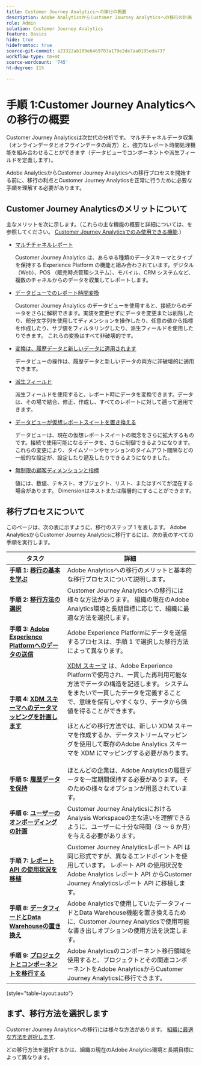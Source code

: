 ```yaml
---
title: Customer Journey Analyticsへの移行の概要
description: Adobe AnalyticsからCustomer Journey Analyticsへの移行の計画
role: Admin
solution: Customer Journey Analytics
feature: Basics
hide: true
hidefromtoc: true
source-git-commit: a23322ab189e6469783a179e2de7aa0195eda737
workflow-type: tm+mt
source-wordcount: '745'
ht-degree: 11%

---
```


# 手順 1:Customer Journey Analyticsへの移行の概要

Customer Journey Analyticsは次世代の分析です。 マルチチャネルデータ収集（オンラインデータとオフラインデータの両方）と、強力なレポート時間処理機能を組み合わせることができます（データビューでコンポーネントや派生フィールドを定義します）。

Adobe AnalyticsからCustomer Journey Analyticsへの移行プロセスを開始する前に、移行の利点とCustomer Journey Analyticsを正常に行うために必要な手順を理解する必要があります。

## Customer Journey Analyticsのメリットについて

主なメリットを次に示します。（これらの主な機能の概要と詳細については、を参照してください。 [Customer Journey Analyticsでのみ使用できる機能](/help/getting-started/aa-vs-cja/cja-aa.md#adobe-customer-journey-analytics-features-not-available-in-adobe-analytics).）

* [マルチチャネルレポート](/help/getting-started/aa-to-cja-user.md#changes-to-data-architecture)

  Customer Journey Analytics は、あらゆる種類のデータスキーマとタイプを保持する Experience Platform の機能と組み合わされています。デジタル（Web）、POS （販売時点管理システム）、モバイル、CRM システムなど、複数のチャネルからのデータを収集してレポートします。

* [データビューでのレポート時間変換](/help/getting-started/aa-vs-cja/vrs-dataview-sandbox-adc.md#customer-journey-analytics-data-views)

  Customer Journey Analytics のデータビューを使用すると、接続からのデータをさらに解釈できます。実装を変更せずにデータを変更または削除したり、部分文字列を使用してディメンションを操作したり、任意の値から指標を作成したり、サブ値をフィルタリングしたり、派生フィールドを使用したりできます。 これらの変換はすべて非破壊的です。

* [変換は、履歴データと新しいデータに適用されます](/help/getting-started/aa-vs-cja/vrs-dataview-sandbox-adc.md)

  データビューの操作は、履歴データと新しいデータの両方に非破壊的に適用できます。

* [派生フィールド](/help/data-views/derived-fields/derived-fields.md)

  派生フィールドを使用すると、レポート時にデータを変換できます。データは、その場で結合、修正、作成し、すべてのレポートに対して遡って適用できます。

* [データビューが仮想レポートスイートを置き換える](/help/getting-started/aa-to-cja-user.md#changes-to-the-concept-of-virtual-report-suites)

  データビューは、現在の仮想レポートスイートの概念をさらに拡大するものです。接続で使用可能になるデータを、さらに制御できるようになります。 これらの変更により、タイムゾーンやセッションのタイムアウト間隔などの一般的な設定が、設定したり遡及したりできるようになりました。

* [無制限の顧客ディメンションと指標](/help/getting-started/aa-to-cja-user.md#changes-to-the-concept-of-evars-and-props)

  値には、数値、テキスト、オブジェクト、リスト、またはすべてが混在する場合があります。 Dimensionはネストまたは階層的にすることができます。

## 移行プロセスについて

<!-- Include a graphic of the end-to-end process, as well as links to each step of the process -->
このページは、次の表に示すように、移行のステップ 1 を表します。 Adobe AnalyticsからCustomer Journey Analyticsに移行するには、次の表のすべての手順を実行します。

| タスク | 詳細 |
|---------|----------|
| **手順 1: [移行の基本を学ぶ](/help/getting-started/cja-migration/cja-migration-getstarted.md)** | Adobe Analyticsへの移行のメリットと基本的な移行プロセスについて説明します。 |
| **手順 2: [移行方法の選択](/help/getting-started/cja-migration/cja-migration-method.md)** | Customer Journey Analyticsへの移行には様々な方法があります。 組織の現在のAdobe Analytics環境と長期目標に応じて、組織に最適な方法を選択します。 |
| **手順 3: [Adobe Experience Platformへのデータの送信](/help/getting-started/cja-migration/cja-migration-send-to-platform.md)** | Adobe Experience Platformにデータを送信するプロセスは、手順 1 で選択した移行方法によって異なります。 |
| **手順 4: [XDM スキーマへのデータマッピングを計画します](/help/getting-started/cja-migration/cja-migration-xdm.md)** | [XDM スキーマ](https://experienceleague.adobe.com/en/docs/experience-platform/xdm/home#xdm-schemas) は、Adobe Experience Platformで使用され、一貫した再利用可能な方法でデータの構造を記述します。 システムをまたいで一貫したデータを定義することで、意味を保有しやすくなり、データから価値を得ることができます。<p>ほとんどの移行方法では、新しい XDM スキーマを作成するか、データストリームマッピングを使用して既存のAdobe Analytics スキーマを XDM にマッピングする必要があります。</p> |
| **手順 5: [履歴データを保持](/help/getting-started/cja-migration/cja-migration-historical-data.md)** | ほとんどの企業は、Adobe Analyticsの履歴データを一定期間保持する必要があります。 そのための様々なオプションが用意されています。 |
| **手順 6: [ユーザーのオンボーディングの計画](/help/getting-started/cja-migration/cja-migration-onboarding.md)** | Customer Journey AnalyticsにおけるAnalysis Workspaceの主な違いを理解できるように、ユーザーに十分な時間（3 ～ 6 か月）を与える必要があります。 |
| **手順 7: [レポート API の使用状況を移植](/help/getting-started/cja-migration/cja-migration-api.md)** | Customer Journey Analyticsレポート API は同じ形式ですが、異なるエンドポイントを使用しています。 レポート API の使用状況をAdobe Analytics レポート API からCustomer Journey Analyticsレポート API に移植します。 |
| **手順 8: [データフィードとData Warehouseの置き換え](/help/getting-started/cja-migration/cja-migration-export-options.md)** | Adobe Analyticsで使用していたデータフィードとData Warehouse機能を置き換えるために、Customer Journey Analyticsで使用可能な書き出しオプションの使用方法を決定します。 |
| **手順 9: [プロジェクトとコンポーネントを移行する](/help/getting-started/cja-migration/cja-migration-projects.md)** | Adobe Analyticsのコンポーネント移行領域を使用すると、プロジェクトとその関連コンポーネントをAdobe AnalyticsからCustomer Journey Analyticsに移行できます。 |

{style="table-layout:auto"}

## まず、移行方法を選択します

Customer Journey Analyticsへの移行には様々な方法があります。 [組織に最適な方法を選択します](/help/getting-started/cja-migration/cja-migration-method.md).

どの移行方法を選択するかは、組織の現在のAdobe Analytics環境と長期目標によって異なります。
